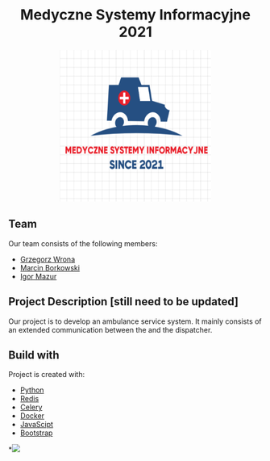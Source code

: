 <div align="center">
<h1 align="center">Medyczne Systemy Informacyjne 2021</h1>
  <a href="https://github.com/github_username/repo_name">
    <img src="Logo/Logo.png" alt="Logo" width="300" height="300">
  </a>
</div>

## Team
Our team consists of the following members:
* [Grzegorz Wrona](https://github.com/vroniu)
* [Marcin Borkowski](https://github.com/MarBor2000)
* [Igor Mazur](https://github.com/ijmazur)

## Project Description [still need to be updated]
Our project is to develop
an ambulance service system.
It mainly consists of
an extended communication
between the 
and the dispatcher.

## Build with
Project is created with:
* [Python](python.org)
* [Redis](https://redis.io) 
* [Celery](https://docs.celeryproject.org/en/stable/) 
* [Docker](https://www.docker.com)
* [JavaScipt](https://www.javascript.com)
* [Bootstrap](https://getbootstrap.com)

*[<img src="https://img.shields.io/badge/python-%233776AB.svg?&style=for-the-badge&logo=python&logoColor=white" />](python.org)